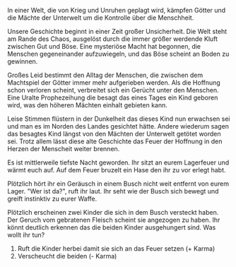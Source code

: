 In einer Welt, die von Krieg und Unruhen geplagt wird, kämpfen Götter und die Mächte der Unterwelt um die Kontrolle über die Menschheit.

Unsere Geschichte beginnt in einer Zeit großer Unsicherheit. Die Welt steht am Rande des Chaos, ausgelöst durch die immer größer werdende Kluft zwischen Gut und Böse. Eine mysteriöse Macht hat begonnen, die Menschen gegeneinander aufzuwiegeln, und das Böse scheint an Boden zu gewinnen. 

Großes Leid bestimmt den Alltag der Menschen, die zwischen dem Machtspiel der Götter immer mehr aufgerieben werden. Als die Hoffnung schon verloren scheint, verbreitet sich ein Gerücht unter den Menschen. Eine Uralte Prophezeihung die besagt das eines Tages ein Kind geboren wird, was den höheren Mächten einhalt gebieten kann. 

Leise Stimmen flüstern in der Dunkelheit das dieses Kind nun erwachsen sei und man es im Norden des Landes gesichtet hätte. Andere wiederum sagen das besagtes Kind längst von den Mächten der Unterwelt getötet worden sei. Trotz allem lässt diese alte Geschichte das Feuer der Hoffnung in den Herzen der Menscheit weiter brennen.



Es ist mittlerweile tiefste Nacht geworden. Ihr sitzt an eurem Lagerfeuer und wärmt euch auf. Auf dem Feuer bruzelt ein Hase den ihr zu vor erlegt habt.

Plötzlich hört ihr ein Geräusch in einem Busch nicht weit entfernt von eurem Lager. "Wer ist da?", ruft ihr laut. Ihr seht wie der Busch sich bewegt und greift instinktiv zu eurer Waffe.

Plötzlich erscheinen zwei Kinder die sich in dem Busch versteckt haben. Der Geruch vom gebratenen Fleisch scheint sie angezogen zu haben. Ihr könnt deutlich erkennen das die beiden Kinder ausgehungert sind. 
Was wollt ihr tun?

1. Ruft die Kinder herbei damit sie sich an das Feuer setzen (+ Karma)
2. Verscheucht die beiden (- Karma)

